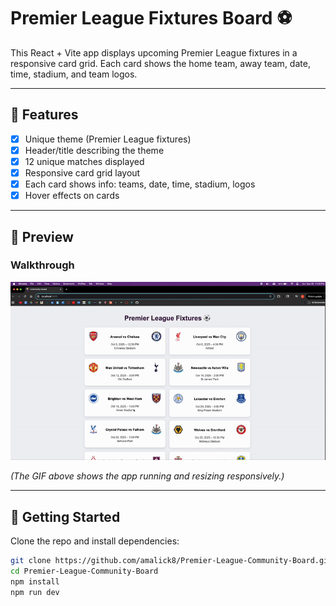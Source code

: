 # Premier League Fixtures Board ⚽️

This React + Vite app displays upcoming Premier League fixtures in a responsive card grid. Each card shows the home team, away team, date, time, stadium, and team logos.  

---

## 🎯 Features
- [x] Unique theme (Premier League fixtures)
- [x] Header/title describing the theme
- [x] 12 unique matches displayed
- [x] Responsive card grid layout
- [x] Each card shows info: teams, date, time, stadium, logos
- [x] Hover effects on cards

---

## 📸 Preview
### Walkthrough  
![App Walkthrough](walkthrough.gif)  

*(The GIF above shows the app running and resizing responsively.)*  

---

## 🚀 Getting Started

Clone the repo and install dependencies:

```bash
git clone https://github.com/amalick8/Premier-League-Community-Board.git
cd Premier-League-Community-Board
npm install
npm run dev
